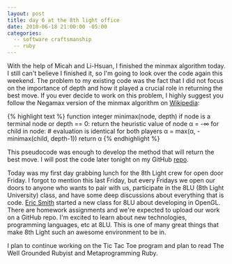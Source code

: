 ```yaml
---
layout: post
title: day 6 at the 8th light office
date: 2010-06-18 21:00:00 -05:00
categories:
  -- software craftsmanship
  -- ruby
---
```


With the help of Micah and Li-Hsuan, I finished the minmax algorithm today.  I still can't believe I finished it, so I'm going to look over the code again this weekend.  The problem to my existing code was the fact that I did not focus on the importance of depth and how it played a crucial role in returning the best move.  If you ever decide to work on this problem, I highly suggest you follow the Negamax version of the minmax algorithm on [Wikipedia](http://en.wikipedia.org/wiki/Minimax):

{% highlight text %}
function integer minimax(node, depth)
    if node is a terminal node or depth == 0:
        return the heuristic value of node
    α = -∞
    for child in node:                       # evaluation is identical for both players
        α = max(α, -minimax(child, depth-1))
    return α
{% endhighlight %}

This pseudocode was enough to develop the method that will return the best move.  I will post the code later tonight on my GitHub [repo](http://github.com/sl4m/tic_tac_toe_ruby).

Today was my first day grabbing lunch for the 8th Light crew for open door Friday.  I forgot to mention this last Friday, but every Fridays we open our doors to anyone who wants to pair with us, participate in the 8LU (8th Light University) class, and have some deep discussions about everything that is code.  [Eric Smith](http://twitter.com/paytonrules) started a new class for 8LU about developing in OpenGL.  There are homework assignments and we're expected to upload our work on a GitHub repo.  I'm excited to learn about new technologies, programming languages, etc at 8LU.  This is one of many great things that make 8th Light such an awesome environment to be in.

I plan to continue working on the Tic Tac Toe program and plan to read The Well Grounded Rubyist and Metaprogramming Ruby.
